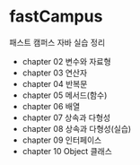# fastCampus
패스트 캠퍼스 자바 실습 정리

- chapter 02 변수와 자료형
- chapter 03 연산자
- chapter 04 반복문
- chapter 05 메서드(함수)
- chapter 06 배열
- chapter 07 상속과 다형성
- chapter 08 상속과 다형성(실습)
- chapter 09 인터페이스
- chapter 10 Object 클래스
